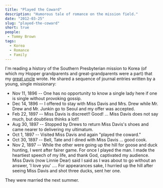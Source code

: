 ```yaml
---
title: "Played the Coward"
description: "Humorous tale of romance on the mission field."
date: "2012-03-25"
slug: "played-the-coward"
short: true
people:
 - Tommy Brown
tags:
  - Korea
  - Romance
  - Family
---
```

I'm reading a history of the Southern Presbyterian mission to Korea (of which my Hopper grandparents and great-grandparents were a part) that my [great uncle](https://en.wikipedia.org/wiki/G._Thompson_Brown) wrote. He shared a sequence of journal entries written by a young, single missionary:

* Nov 11, 1896 -- One has no opportunity to know a single lady here if one is single without provoking gossip.
* Dec 14, 1896 -- I offered to stay with Miss Davis and Mrs. Drew while Mr. Drew and Mr. Junkin go to Seoul and my offer was accepted.
* Feb 22, 1897 -- Miss Davis is discreet!! Good! ... Miss Davis does not say much, but doubtless thinks a lot!!
* Aug 30, 1897 -- Stopped by Drews to return Miss Davis's shoes and came nearer to delivering my ultimatum.
* Oct 1, 1897 -- Visited Miss Davis and again "played the coward."
* Oct 30, 1897 -- Bell, Tate and I dined with Miss Davis ... good cook.
* Nov 2, 1897 -- While the other were going up the hill for goose and duck hunting, I went after fairer game. For once I played the man. I made the heartiest speech of my life, and thank God, captivated my audience. Miss Davis (now Linnie Dear) said I said as I was about to go without an answer, 'I love you' .... For appearances sake, I hurried up the hill after seeing Miss Davis and shot three ducks, sent her one.

They were married the next summer.